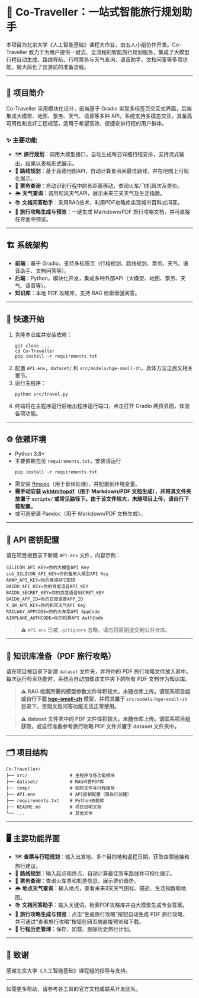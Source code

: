 # 🧳 Co-Traveller：一站式智能旅行规划助手

本项目为北京大学《人工智能基础》课程大作业，由五人小组协作开发。Co-Traveller 致力于为用户提供一键式、全流程的智能旅行规划服务，集成了大模型行程自动生成、路线导航、行程票务与天气查询、语音助手、文档问答等多项功能，极大简化了出游前的准备流程。

---

## 📌 项目简介

Co-Traveller 采用模块化设计，前端基于 Gradio 实现多标签页交互式界面，后端集成大模型、地图、票务、天气、语音等多种 API。系统支持多模态交互，具备高可用性和良好工程规范，适用于希望高效、便捷安排行程的用户群体。



### ✨ 主要功能

- 🗺️ **旅行规划**：调用大模型接口，自动生成每日详细行程安排，支持流式输出，结果以表格形式展示。
- 🚗 **路线规划**：基于高德地图API，自动计算景点间最佳路线，并在地图上可视化展示。
- 🎫 **票务查询**：自动识别行程中的长距离移动，查询火车/飞机班次及票价。
- 🌦️ **天气查询**：调用和风天气API，展示未来三天天气及生活指数。
- 📚 **文档问答助手**：采用RAG技术，利用PDF攻略库实现城市百科式问答。
- 📝 **旅行攻略生成与预览**：一键生成 Markdown/PDF 旅行攻略文档，并可直接在界面中预览。

---



## 🏗️ 系统架构

- **前端**：基于 Gradio，支持多标签页（行程规划、路线规划、票务、天气、语音助手、文档问答等）。
- **后端**：Python，模块化开发，集成多种外部API（大模型、地图、票务、天气、语音等）。
- **知识库**：本地 PDF 攻略库，支持 RAG 检索增强问答。

---



## 🚀 快速开始

1. 克隆本仓库并安装依赖：
   ```
   git clone ...
   cd Co-Traveller
   pip install -r requirements.txt
   ```
2. 配置 `API.env`，`dataset/` 和 `src/models/bge-small-zh`，具体方法见后文相关章节。
3. 运行主程序：
   ```
   python src/travel.py
   ```
4. 终端将在主程序运行后给出程序运行端口，点击打开 Gradio 网页界面，体验各项功能。

---



## ⚙️ 依赖环境

- Python 3.8+
- 主要依赖包见 `requirements.txt`，安装请运行
  ```
  pip install -r requirements.txt
  ```
- 需安装 [ffmpeg](https://ffmpeg.org/)（用于音频处理），并配置到环境变量。
- **需手动安装 [wkhtmltopdf](https://wkhtmltopdf.org/downloads.html)（用于 Markdown/PDF 文档生成），并将其文件夹放置于 `scripts/` 或常见路径下。由于该文件较大，未随项目上传，请自行下载配置。**
- 或可选安装 Pandoc（用于 Markdown/PDF 文档生成）。

---



## 🔑 API 密钥配置

请在项目根目录下新建 `API.env` 文件，内容示例：

```
SILICON_API_KEY=你的大模型API Key
sub_SILICON_API_KEY=你的备用大模型API Key
AMAP_API_KEY=你的高德API密钥
BAIDU_API_KEY=你的百度语音API_KEY
BAIDU_SECRET_KEY=你的百度语音SECRET_KEY
BAIDU_APP_ID=你的百度语音APP_ID
X_QW_API_KEY=你的和风天气API Key
RAILWAY_APPCODE=你的火车票API AppCode
AIRPLANE_AUTHCODE=你的机票API AuthCode
```

> ⚠️ `API.env` 已被 `.gitignore` 忽略，请勿将密钥提交到公共仓库。

---



## 📂 知识库准备（PDF 旅行攻略）

请在项目根目录下新建 `dataset` 文件夹，并将你的 PDF 旅行攻略文件放入其中。  
每次运行检索功能时，系统会自动加载该文件夹下的所有 PDF 文档作为知识库。

> ⚠️ **RAG 检索所需的模型参数文件体积较大，未随仓库上传。请联系项目组或自行下载 [bge-small-zh](https://huggingface.co/BAAI/bge-small-zh) 模型，并将其置于 `src/models/bge-small-zh` 目录下，否则文档问答功能无法正常使用。**

> ⚠️ **dataset 文件夹中的 PDF 文件体积较大，未随仓库上传。请联系项目组获取，或自行准备参考旅行攻略 PDF 文件并置于 dataset 文件夹中。**

---



## 🗂️ 项目结构

```
Co-Traveller/
├── src/                # 主程序与各功能模块
├── dataset/            # RAG问答PDF库
├── temp/               # 临时文件与行程缓存
├── API.env             # API密钥配置（需自行创建）
├── requirements.txt    # Python依赖库
├── README.md           # 项目说明文档
└── ...                 # 其他文件
```

---




## 🖥️ 主要功能界面

- 🗺️ **查票与行程规划**：输入出发地、多个目的地和返程日期，获取查票链接和旅行建议。
- 🚗 **路线规划**：输入起点和终点，自动计算最佳驾车路线并可视化展示。
- 🎫 **票务查询**：查询火车票和机票信息，展示票价趋势。
- 🌦️ **地点天气查询**：输入地点，查看未来3天天气图标、描述、生活指数和地图。
- 📚 **文档问答助手**：输入关键词，检索PDF攻略库并由大模型生成专业答案。
- 📝 **旅行攻略生成与预览**：点击“生成旅行攻略”按钮自动生成 PDF 旅行攻略，并可通过“查看旅行攻略”按钮在网页端直接预览和下载。
- 📝 **行程历史管理**：保存、加载、删除历史旅行计划。

---



## 🙏 致谢

感谢北京大学《人工智能基础》课程组的指导与支持。

---
如需更多帮助，请参考各工具的官方文档或联系开发团队。
